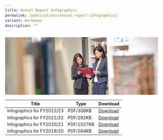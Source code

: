 ```yaml
---
title: Annual Report Infographics
permalink: /publications/annual-report-infographics/
variant: markdown
description: ""
---
```

![](/images/officers-reading-ar.jpg)


| Title | Type | Download |
| -------- | -------- | -------- |
| Infographics for FY2022/23    | PDF/308KB    | [Download](/files/AR%20Infographics/arfy2022-23%20infographics.pdf) |
| Infographics for FY2021/22    | PDF/292KB    | [Download](/files/AR%20Infographics/ar-fy-21-22-infographic.pdf)  |
| Infographics for FY2020/21    | PDF/1027KB    | [Download](/files/AR%20Infographics/ARInfogr2021.pdf)  |
| Infographics for FY2019/20    | PDF/284KB    | [Download](/files/AR%20Infographics/infographic-ar-fy1920---7-sep-2020.pdf)  |